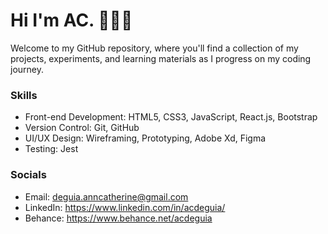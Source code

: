 # Hi I'm AC.  👋👩‍💻
  
 Welcome to my GitHub repository, where you'll find a collection of my projects, experiments, and learning materials as I progress on my coding journey.

### Skills
* Front-end Development: HTML5, CSS3, JavaScript, React.js, Bootstrap
* Version Control: Git, GitHub
* UI/UX Design: Wireframing, Prototyping, Adobe Xd, Figma
* Testing: Jest

### Socials
* Email: deguia.anncatherine@gmail.com
* LinkedIn: https://www.linkedin.com/in/acdeguia/
* Behance: https://www.behance.net/acdeguia
